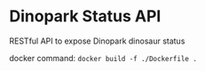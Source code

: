 # Dinopark Status API
RESTful API to expose Dinopark dinosaur status

docker command: `docker build -f ./Dockerfile .`
